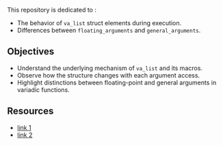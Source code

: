 This repository is dedicated to :

- The behavior of `va_list` struct elements during execution.
- Differences between `floating_arguments` and `general_arguments`.

## Objectives

- Understand the underlying mechanism of `va_list` and its macros.
- Observe how the structure changes with each argument access.
- Highlight distinctions between floating-point and general arguments in variadic functions.

## Resources

* [link 1](https://miro.com/app/board/uXjVN-42a5k=/)
* [link 2](https://softwareengineering.stackexchange.com/questions/232838/what-is-the-underlying-mechanism-behind-va-list-and-where-is-it-defined)
